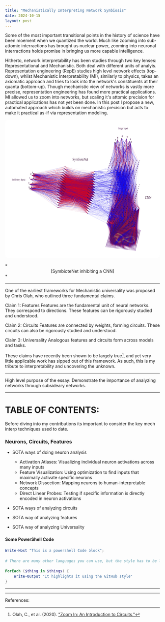 ```yaml
---
title: "Mechanistically Interpreting Network Symbiosis"
date: 2024-10-15
layout: post
---
```


Some of the most important transitional points in the history of science have been moement when we quantized the world. Much like zooming into sub-attomic interractions has brought us nuclear power, zooming into neuronal interractions holds promise in bringing us more capable intelligence.

Hitherto, network interpretability has been studies through two key lenses: Representational and Mechanistic. Both deal with different units of analyis. Representation engineering (RepE) studies high level network effects (top-down), whilst Mechanistic Interpretability (MI), similarly to physics, takes an axiomatic approach and tries to look into the network's constituents at their quanta (bottom-up). Though mechanistic view of networks is vastly more precise, representation engineering has found more practical applications. 
MI allowed us to zoom into networks, but scaling it's attomic precision for practical applications has not yet been done. In this post I propose a new, automated approach which builds on mechanistic precision but acts to make it practical as-if via representation modeling. 

<!-- width 750 is the perfect width for the blogs. height should be ~400 -->
<p align="center"><img src="../images/SymbioteNet.png" alt="Alt text" width="750" height="450" style="border-radius: 10px;"></p>
*<center>[SymbioteNet inhibiting a CNN]</center>*


---

One of the earliest frameworks for Mechanistic universality was proposed by Chris Olah, who outlined three fundamental claims.

Claim 1: Features
Features are the fundamental unit of neural networks. They correspond to directions. These features can be rigorously studied and understood.

Claim 2: Circuits
Features are connected by weights, forming circuits.
These circuits can also be rigorously studied and understood.

Claim 3: Universality
Analogous features and circuits form across models and tasks.

These claims have recently been shown to be largely true[^1], and yet very little applicable work has sipped out of this framework.
As such, this is my tribute to interpretability and uncovering the unknown.  

---

High level purpose of the essay: Demonstrate the importance of analyzing networks through subsideary networks. 

---
# TABLE OF CONTENTS:
Before diving into my contributions its important to consider the key mech interp techniques used to date. 




### Neurons, Circuits, Features
- SOTA ways of doing neuron analysis
  - Activation Atlases: Visualizing individual neuron activations across many inputs
  - Feature Visualization: Using optimization to find inputs that maximally activate specific neurons
  - Network Dissection: Mapping neurons to human-interpretable concepts
  - Direct Linear Probes: Testing if specific information is directly encoded in neuron activations




- SOTA ways of analyzing circuits
- SOTA way of analyzing features 
- SOTA way of analyzing Universality


### 


#### Some PowerShell Code

```powershell
Write-Host "This is a powershell Code block";

# There are many other languages you can use, but the style has to be loaded first

ForEach ($thing in $things) {
    Write-Output "It highlights it using the GitHub style"
}
```



---
---
References:
[^1]: Olah, C., et al. (2020). ["Zoom In: An Introduction to Circuits."](https://distill.pub/2020/circuits/zoom-in/)